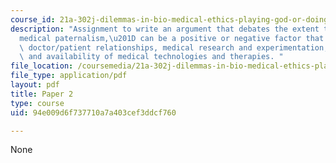 ```yaml
---
course_id: 21a-302j-dilemmas-in-bio-medical-ethics-playing-god-or-doing-good-fall-2013
description: "Assignment to write an argument that debates the extent to which \u201C\
  medical paternalism,\u201D can be a positive or negative factor that influences\
  \ doctor/patient relationships, medical research and experimentation, and the development\
  \ and availability of medical technologies and therapies. "
file_location: /coursemedia/21a-302j-dilemmas-in-bio-medical-ethics-playing-god-or-doing-good-fall-2013/94e009d6f737710a7a403cef3ddcf760_MIT21A_302JF13_Paper_2.pdf
file_type: application/pdf
layout: pdf
title: Paper 2
type: course
uid: 94e009d6f737710a7a403cef3ddcf760

---
```

None